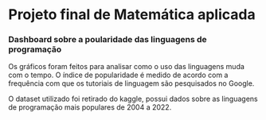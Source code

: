 # Projeto final de Matemática aplicada
### Dashboard sobre a poularidade das linguagens de programação

Os gráficos foram feitos para analisar como o uso das linguagens muda com o tempo. O índice de popularidade é medido de acordo com a frequência com que os tutoriais de linguagem são pesquisados no Google. 

O dataset utilizado foi retirado do kaggle, possui dados sobre as linguagens de programação mais populares de 2004 a 2022. 
